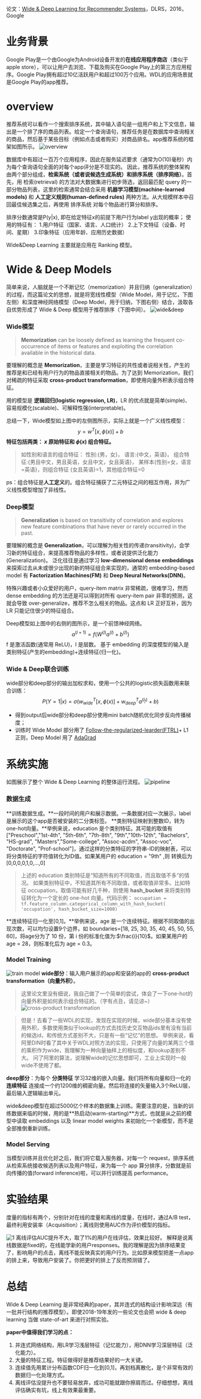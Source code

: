 论文：[Wide & Deep Learning for Recommender Systems](http://xueshu.baidu.com/usercenter/paper/show?paperid=7f6c393d1e5f37a50060aaebaac39cf9&site=xueshu_se&hitarticle=1&sc_from=buaa)，DLRS，2016，Google
# 业务背景
Google Play是一个由Google为Android设备开发的**在线应用程序商店**（类似于apple store），可以让用户去浏览、下载及购买在Google Play上的第三方应用程序。Google Play拥有超过10亿活跃用户和超过100万个应用。WDL的应用场景就是Google Play的app推荐。
# overview
推荐系统可以看作一个搜索排序系统，其中输入语句是一组用户和上下文信息，输出是一个排了序的商品列表。给定一个查询语句，推荐任务是在数据库中查询相关的商品，然后基于某些目标（例如点击或者购买）对商品排名。app推荐系统的框架如图所示。
![overview](https://upload-images.jianshu.io/upload_images/6802002-51f3e4cf00e89b56.png?imageMogr2/auto-orient/strip%7CimageView2/2/w/1240)

数据库中有超过一百万个应用程序，因此在服务延迟要求（通常为O(10)毫秒）内为每个查询语句全面的对每个app评分是不现实的。
因此，推荐系统的整体架构由两个部分组成，**检索系统（或者说候选生成系统）**和**排序系统（排序网络）**。首先，用 检索(retrieval) 的方法对大数据集进行初步筛选，返回最匹配 query 的一部分物品列表，这里的检索通常会结合采用 **机器学习模型(machine-learned models)** 和 **人工定义规则(human-defined rules)** 两种方法。从大规模样本中召回最佳候选集之后，再使用 排序系统 对每个物品进行算分和排序。

排序分数通常是P(y|x), 即在给定特征x的前提下用户行为label y出现的概率；
使用的特征有：
1.用户特征（国家、语言、人口统计）
2.上下文特征（设备、时间、星期）
3.印象特征（应用年龄、应用历史数据）

Wide&Deep Learning 主要就是应用在 Ranking 模型。
# Wide & Deep Models
简单来说，人脑就是一个不断记忆（memorization）并且归纳（generalization）的过程，而这篇论文的思想，就是将宽线性模型（Wide Model，用于记忆，下图左侧）和深度神经网络模型（Deep Model，用于归纳，下图右侧）结合，汲取各自优势形成了 Wide & Deep 模型用于推荐排序（下图中间）。
![wide&deep](https://upload-images.jianshu.io/upload_images/6802002-f8a7e1ecae5a5331.png?imageMogr2/auto-orient/strip%7CimageView2/2/w/1240)
### Wide模型
>**Memorization** can be loosely defined as learning the frequent co-occurrence of items or features and exploiting the correlation available in the historical data.

要理解的概念是 **Memorization**，主要是学习特征的共性或者说相关性，产生的推荐是和已经有用户行为的物品直接相关的物品。为了达到 Memorization，我们对稀疏的特征采取 **cross-product transformation**，即使用向量外积表示组合特征。

用的模型是 **逻辑回归(logistic regression, LR)**，LR 的优点就是简单(simple)、容易规模化(scalable)、可解释性强(interpretable)。

总结一下，Wide模型如上图中的左侧图所示，实际上就是一个广义线性模型：
$$y=w^T[x,ϕ(x)]+b$$
**特征包括两类： $x$ 原始特征和 $ϕ(x)$ 组合特征。**
>如性别和语言的组合特征：
性别:{男，女}，
语言:{中文，英语}，
组合特征:{男且中文，男且英语，女且中文，女且英语}，
某样本{性别=女，语言=英语}，则组合特征 {女且英语}=1，其他组合特征=0

ps：组合特征是**人工定义**的。组合特征捕获了二元特征之间的相互作用，并为广义线性模型增加了非线性。


### Deep模型
>**Generalization** is based on transitivity of correlation and explores new feature combinations that have never or rarely occurred in the past.

要理解的概念是 **Generalization**，可以理解为相关性的传递(transitivity)，会学习新的特征组合，来提高推荐物品的多样性，或者说提供泛化能力(Generalization)。
泛化往往是通过学习 **low-dimensional dense embeddings** 来探索过去从未或很少出现的新的特征组合来实现的，通常的 embedding-based model 有 **Factorization Machines(FM)** 和 **Deep Neural Networks(DNN)**。

特殊兴趣或者小众爱好的用户，query-item matrix 非常稀疏，很难学习，然而 dense embedding 的方法还是可以得到对所有 query-item pair 非零的预测，这就会导致 over-generalize，推荐不怎么相关的物品。这点和 LR 正好互补，因为 LR 只能记住很少的特征组合。

Deep模型如上图中的右侧的图所示，是一个前馈神经网络。
$$a^{(l+1)}=f(W^{(l)}a^{(l)}+b^{(l)})$$
f 是激活函数(通常用 ReLU)，l 是层数。
基于 embedding 的深度模型的输入是 类别特征(产生的embedding)+连续特征(归一化)。

### Wide & Deep联合训练
wide部分和deep部分的输出加权求和，使用一个公共的logistic损失函数用来联合训练：
$$P(Y=1|x)=\sigma(w^T_{wide}[x,ϕ(x)]+w^T_{deep}a^{(l_f)}+b)$$

- 得到output后wide部分和deep部分使用mini batch随机优化同步反向传播梯度；
- 训练时 Wide Model 部分用了 [Follow-the-regularized-learder(FTRL)](https://pdfs.semanticscholar.org/7bdf/20d18b5a9411d729a0736c6a3a9a4b52bf4f.pdf)+ L1 正则，Deep Model 用了 [AdaGrad](http://www.jmlr.org/papers/volume12/duchi11a/duchi11a.pdf)


# 系统实施
如图展示了整个 Wide & Deep Learning 的整体运行流程。
![pipeline](https://upload-images.jianshu.io/upload_images/6802002-96ef0f077eb1adb4.png?imageMogr2/auto-orient/strip%7CimageView2/2/w/1240)

### 数据生成
**训练数据生成。**一段时间的用户和展示数据。一条数据对应一次展示，label是展示的这个app是否被安装的二分类标签。
**类别特征映射到整数ID，转为one-hot向量。**举例来说，education 是个类别特征。其可能的取值有 ["Preschool","1st-4th", "5th-6th", "7th-8th", "9th","10th-12th", "Bachelors", "HS-grad", "Masters","Some-college", "Assoc-acdm", "Assoc-voc", "Doctorate", "Prof-school"]，通过这样的分类特征的字符串-ID的映射表，可以将分类特征的字符值转化为ID值。如果某用户的 education = "9th" ,则 转换后为 [0,0,0,0,1,0,...,0]
>上述的 education 类别特征是“知道所有的不同取值，而且取值不多”的情况。
>如果类别特征中，不知道其所有不同取值，或者取值非常多。比如特征 occupation，取值可能有好几千种，则使用 **hash_bucket** 来将类别特征转化为一个定长的 one-hot 向量。代码示例：
`
occupation = tf.feature_column.categorical_column_with_hash_bucket(
  'occupation', hash_bucket_size=1000)
`


**连续特征归一化至[0,1]。**举例来说，age 是一个连续特征。根据不同取值的出现次数，可以均匀设置9个边界，如 boundaries=[18, 25, 30, 35, 40, 45, 50, 55, 60]，将age分为了 10 份，第 i 份的标准化值为:$\frac{i}{10}$。如果某用户的 age = 28，则标准化后为 age =  0.3。

### Model Training

![train model](https://upload-images.jianshu.io/upload_images/6802002-225155b2af309445.png?imageMogr2/auto-orient/strip%7CimageView2/2/w/1240)
**wide部分**：输入用户展示的app和安装的app的 **cross-product transformation（向量外积）**。
>这里论文里没有细说，我自己做了一个简单的尝试，体会了一下one-hot的向量外积是如何表示组合特征的。（字有点丑，请见谅~）![cross-product transformation](https://upload-images.jianshu.io/upload_images/6802002-1ce6ec977f1f6f3d.jpg?imageMogr2/auto-orient/strip%7CimageView2/2/w/1240)

>但是！去看了一些WDL的实现，发现在实现的时候，wide部分基本没有使用外积，多数使用类似于lookup的方式去找历史交互物品ids里有没有当前的候选id，和传统方式差别不大，只是有一些“记忆”的思想。
>举例来说，看阿里DIN时看了其中关于WDL对照方法的实现，只使用了向量的某两三个值的乘积作为wide，我理解为一种向量抽样上的相似度，和lookup差别不大。
>问了阿里的算法，说理解wide的记忆思想即可，工业上实现时一般wide不使用了都。

**deep部分**：为每个 **分类特征** 学习32维的嵌入向量。我们将所有向量和归一化的 **连续特征** 连接成一个约1200维的稠密向量。然后将连接的矢量输入3个ReLU层，最后输入逻辑输出单元。

wide&deep模型在超过5000亿个样本的数据集上训练。需要注意的是，当新的训练数据来临的时候，用的是**热启动(warm-starting)**方式，也就是从之前的模型中读取 embeddings 以及 linear model weights 来初始化一个新模型，而不是全部推倒重新训练。
### Model Serving
当模型训练并且优化好之后，我们将它载入服务器，对每一个 request，排序系统从检索系统接收候选列表以及用户特征，来为每一个 app 算分排序，分数就是前向传播的值(forward inference)啦，可以并行训练提高 performance。
# 实验结果
度量的指标有两个，分别针对在线的度量和离线的度量，在线时，通过A/B test，最终利用安装率（Acquisition）；离线则使用AUC作为评价模型的指标。

![1](https://upload-images.jianshu.io/upload_images/6802002-6dbd74142d63291e.png?imageMogr2/auto-orient/strip%7CimageView2/2/w/1240)
离线评估AUC提升不大，取了1%的用户在线评估，效果比较好。 解释是说离线数据是fixed的，在线能学新的用户responses。我的理解是因为排序结果变了，影响用户的点击，离线不能反映真实的用户行为。比如原来模型把差一点app的排上来，导致用户安装了。你把更好的排上了反而预测错了。

# 总结
Wide & Deep Learning 是非常经典的paper，其并连式的结构设计影响深远（有一批并行结构的推荐模型）。即使2018-19年发的一些论文也会把 wide & deep learning 当做 state-of-art 来进行对照实验。

**paper中值得我们学习的点：**
1. 并连式网络结构，用LR学习浅层特征（记忆能力），用DNN学习深层特征（泛化能力）。
2. 大量的特征工程。特征做得好是推荐结果好的一大关键。
3. 连续值先用累计分布函数CDF归一化到[0,1]，再划档离散化，是个非常有效的数据归一化处理方式。
4. 离线评估没提升也不要轻易放弃，成功可能就跟你擦肩而过。仔细想想，离线评估确实有坑，线上有效果最重要。
